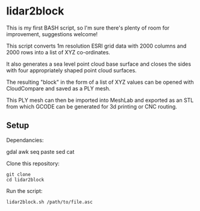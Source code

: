 

# lidar2block

This is my first BASH script, so I'm sure there's plenty of room for improvement, suggestions welcome!

This script converts 1m resolution ESRI grid data with 2000 columns and 2000 rows into a list of XYZ co-ordinates.

It also generates a sea level point cloud base surface and closes the sides with four appropriately shaped point cloud surfaces.

The resulting "block" in the form of a list of XYZ values can be opened with CloudCompare and saved as a PLY mesh.

This PLY mesh can then be imported into MeshLab and exported as an STL from which GCODE can be generated for 3d printing or CNC routing.

## Setup

Dependancies:

  gdal
  awk
  seq
  paste
  sed
  cat

Clone this repository:

    git clone
    cd lidar2block

Run the script:

    lidar2block.sh /path/to/file.asc
